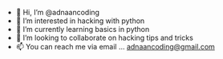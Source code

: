 - 👋 Hi, I’m @adnaancoding
- 👀 I’m interested in hacking with python  
- 🌱 I’m currently learning basics in python
- 💞️ I’m looking to collaborate on hacking tips and tricks
- 📫 You can reach me via email ... adnaancoding@gmail.com

<!---
adnaancoding/adnaancoding is a ✨ special ✨ repository because its `README.md` (this file) appears on your GitHub profile.
You can click the Preview link to take a look at your changes.
--->
